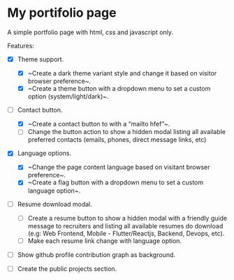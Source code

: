 # My portifolio page

A simple portfolio page with html, css and javascript only.

Features:

- [x] Theme support.
  - [x] ~Create a dark theme variant style and change it based on visitor browser preference~.
  - [x] ~Create a theme button with a dropdown menu to set a custom option (system/light/dark)~.

- [ ] Contact button.
  - [x] ~Create a contact button to with a “mailto hfef”~.
  - [ ] Change the button action to show a hidden modal listing all available preferred contacts (emails, phones, direct message links, etc)

- [x] Language options.
  - [x] ~Change the page content language based on visitant browser preference~.
  - [x] ~Create a flag button with a dropdown menu to set a custom language option~.

- [ ] Resume download modal.
  - [ ] Create a resume button to show a hidden modal with a friendly guide message to recruiters and listing all available resumes do download (e.g: Web Frontend, Mobile - Flutter/Reactjs, Backend, Devops, etc).
  - [ ] Make each resume link change with language option.

- [ ] Show github profile contribution graph as background.
- [ ] Create the public projects section.
  